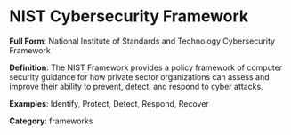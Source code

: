 # NIST Cybersecurity Framework

**Full Form**: National Institute of Standards and Technology Cybersecurity Framework

**Definition**: The NIST Framework provides a policy framework of computer security guidance for how private sector organizations can assess and improve their ability to prevent, detect, and respond to cyber attacks.

**Examples**: Identify, Protect, Detect, Respond, Recover

**Category**: frameworks
